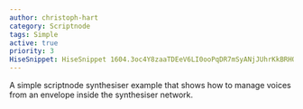 ```yaml
---
author: christoph-hart
category: Scriptnode
tags: Simple
active: true
priority: 3
HiseSnippet: HiseSnippet 1604.3oc4Y8zaaTDEeV6LI0ooPqDR7mSyANjJUhrKkBRHQb9aaD0oVwgHtkNY2wwS8tyrryrwwfPBItzuB8V+FvYtUINwAjPhSbiOB8a.7lcVauqsSpsIIEIRUp779y7dyadueu23TOR5xTJYDxoz9cCYHmkvM5Jzs1nEkKP6rIx4sv0nJMKhXIsd2PpRw7PNNEefgfSo4PI+7pUWm5SEtrAjPnCjbW1i3Ab8.p0q9kbe+sodr84AYj9dU2wUJ1P5KiA+oHtLJj51ldLaWpQrBXjy7a4w0xnFZploPNystzqaiVxNBq7GvU7i7YlEUPMfMxRdaoumwiMTQazh66Uu24VgPN35ChBEsQg2AWi6w6SePz3lILHCzHa7voPd2qXN2qxY4diwkbx3RyYcoaga3FwC0C3X7mqi2Q.WNMoPXOqqXkE47R7FRP.gdk.Za11Qvh9Jr78KW9ND3+t8m2LV3p4RAQJ1UpYOVr7sW76Vrzhe+hjgY0r4X4YLSjz2mEMV1la5nySwkEwAGwhtC4DpeLqufvwOeLc9IKl5ZO0YDTJ1Qv0ONjkt97SJPogM3Se0NaR0TykRJMPtPVjlabGmMYm.Y31qnR3MYp1ZYHjiOx8Gj4H8h8o57oSlZnTFP7H2cn4hRn35tYqwlhbrxmaN1j5h2BWmqcaMdervX7QHRcY3ioUl2.uUylLW8.GbN71e8rVFN4luTOyaqrR.ISL+6mRQH8XjDxLEWwhpbNPk+9jBUFNwPk8J3uCdZJtNW7zyr3JeNaF4GCR17uA.WuXR7eCValC+edqO9tYxyRRULYFLaWfOHaNXBShka9jvZRgLrkTvcyl2sGSGwO9XVTVh+aOeUt7wdJ9+FrmyKDcM7VmpinU9OXmiTW6tWkt1dxXMWbbMJjSeJLZ2twAM.LRWF3VBAyG1brSAS+c65xl0FmnAS3kr3ugeRYVwr1IkYkdLyLZvtLcGYT6jJ1zOibVv1UP0uh7PU1tBq46K6rgLHjmlRCAkDZ0k9c6Uc5TvJQO2ds.YLXwTe+gT09TtuQrFwJXhFuGKZ.BmzPwo3ArHUxFu.t7Jv+fZhcA2.zdapKDk6VmB8tfhKyPRvkEKZE29WZmsim8Vzre859Xief+FXBJIioWLyHRVvLyJ3JufwDKg2QcfgqK0Gcfoij4jfL6oQ7hoNqUToxEPxLIVnQ79H1JYXOq9mgUnO6zdS4sIWE5S6tdLTqaAiyQwbHDdrS6kNrEzY0CljLQ8doH0oQvaVzrzVf8VAetFWjdjGfYUid5PztY0FZVXC92xxVlznMqiMHjkpINMuo9igFYmQmuouW0QL8y9igM8Kd9y+4QMc0eL32V09BjsiXeSLj70cH6+Csq9Zr+qVczid4o7nuTh8I6YJlPir+noO1CFaJi8O.PstzLMf9blldAb8VT0zeueQX64SFOZLG6LkuKfos7TCU4dSLSbByGJ.WwxcBKbCwcZAA5SXQjda.oqLlzgButk7zXklXdiKQEGwHbMwkJHJ.aj.sDHTxwftDE+XA0m7jJezWT9IjNsXBB.vMX+3JRStfqZw7Vw9ECb1vXuso4RlB8zHgEhF0niYxk8oQGyzFsKjkP5iIErj4zUCI9HbytLELeGOiCbhYTuCCnBpY7s99hg4RXyDf1gAuXg3..z73akl5jsm8KSHHyt090UsiRrlVScaOb51GV8JHS+FoF+QPtm+EQc9Te7mG+PouGZDz6q.Su.dSlKcXn8WFcUD3KggwaziAk4utJB5kv6w7Y4gWqd+4P+4KtJS51HN5D1Ew4ep6qcc7fWFdY0fY56qZ159OGrO7Z1lNCCKlq4y6Mn4SdolvlP+DV2BZRj7PaSyEUZ2kjMiz1.4F.OFA1RnwBUaZnDxcay7Hwgji5lzsYv.1YTKaWsk6zh61h.s1SjWJ76Rdp7HhrIwmqf2d.uvgnkjDWom4nPmN3jB+BCF6AR3281POrB4F0MGtsSl6vEtbtCy0EZj8ZsXsL.tiS9lDy4an0kx1AzjmVMaeArWEODLf5FIOz09crYhnWKgB79BQxewhR3Zl0jJnSFNzFv83G55leqFQw6NqJ9wyph2aVU7SlUEu+rp3mNqJ9YudEMeOjoYmlYtfRg5aYm9wYKA8HeKNA5eXM57D.
---
```


A simple scriptnode synthesiser example that shows how to manage voices from an envelope inside the synthesiser network.